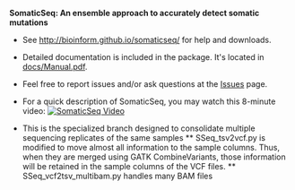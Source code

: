 <b>SomaticSeq: An ensemble approach to accurately detect somatic mutations</b>

* See http://bioinform.github.io/somaticseq/ for help and downloads.
* Detailed documentation is included in the package. It's located in [docs/Manual.pdf](docs/Manual.pdf "Documentation").
* Feel free to report issues and/or ask questions at the [Issues](../../issues "Issues") page.
* For a quick description of SomaticSeq, you may watch this 8-minute video:
  [![SomaticSeq Video](SomaticSeqYoutube.png)](https://www.youtube.com/watch?v=MnJdTQWWN6w "SomaticSeq Video")

* This is the specialized branch designed to consolidate multiple sequencing replicates of the same samples
** SSeq_tsv2vcf.py is modified to move almost all information to the sample columns. Thus, when they are merged using GATK CombineVariants, those information will be retained in the sample columns of the VCF files. 
** SSeq_vcf2tsv_multibam.py handles many BAM files
